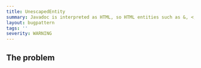 ```yaml
---
title: UnescapedEntity
summary: Javadoc is interpreted as HTML, so HTML entities such as &, <, > must be escaped.
layout: bugpattern
tags: ''
severity: WARNING
---
```


<!--
*** AUTO-GENERATED, DO NOT MODIFY ***
To make changes, edit the @BugPattern annotation or the explanation in docs/bugpattern.
-->


## The problem


